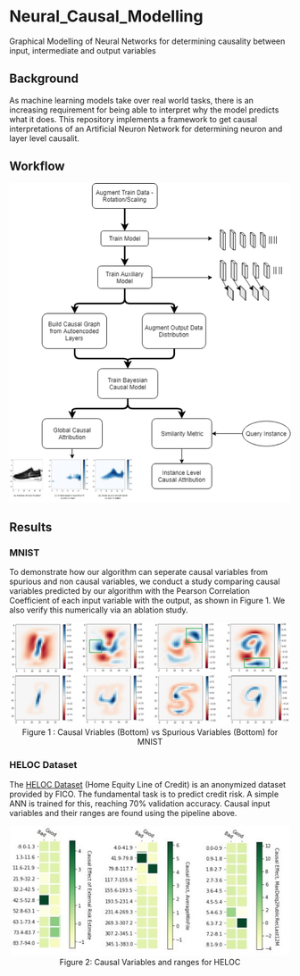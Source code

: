 # Neural_Causal_Modelling
Graphical Modelling of Neural Networks for determining causality between input, intermediate and output variables

## Background
As machine learning models take over real world tasks, there is an increasing requirement for being able to 
interpret why the model predicts what it does.
This repository implements a framework to get causal interpretations of an Artificial Neuron Network for determining neuron and layer level causalit.

## Workflow 
<p align="center">
  <img src="./images/workflow.png"> 
</p>


## Results
### MNIST
To demonstrate how our algorithm can seperate causal variables from spurious and non causal variables, we conduct a study comparing causal variables predicted by our algorithm with the Pearson Correlation Coefficient of each input variable with the output, as shown in Figure 1. We also verify this numerically via an ablation study. 

<p align="center">
  <img src="./images/MNIST.jpg" width="500"> 
  <caption>Figure 1 : Causal Vriables (Bottom) vs Spurious Variables (Bottom) for MNIST  </caption>
</p>

### HELOC Dataset
The [HELOC Dataset](https://community.fico.com/s/explainable-machine-learning-challenge?tabset-3158a=2) (Home Equity Line of Credit) is an anonymized dataset provided by FICO.
The fundamental task is to predict credit risk. A simple ANN is trained for this, reaching 70% validation accuracy. Causal input variables and their ranges are found using the pipeline above.
 
<p align="center">
  <img src="./images/HELOC.jpg" width="500"> 
  <caption>Figure 2: Causal Variables and ranges for HELOC</caption>
</p>

